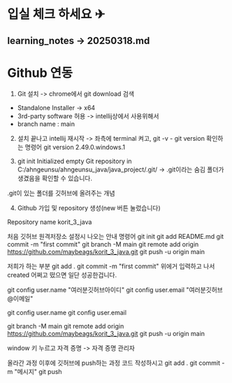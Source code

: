 # 입실 체크 하세요 ✈

## learning_notes -> 20250318.md

# Github 연동

1. Git 설치 -> chrome에서 git download 검색
- Standalone Installer -> x64
- 3rd-party software 허용 -> intellij상에서 사용위해서
- branch name : main

2. 설치 끝나고 intellij 재시작 -> 좌측에 terminal 켜고,
git -v - git version 확인하는 명령어
git version 2.49.0.windows.1

3. git init
Initialized empty Git repository in C:/ahngeunsu/ahngeunsu_java/java_project/.git/
-> .git이라는 숨김 폴더가 생겼음을 확인할 수 있습니다.

.git이 있는 폴더를 깃허브에 올려주는 개념

4. Github 가입 및 repository 생성(new 버튼 눌렀습니다)

Repository name
korit_3_java

처음 깃허브 원격저장소 설정시 나오는 안내 명령어
git init
git add README.md
git commit -m "first commit"
git branch -M main
git remote add origin https://github.com/maybeags/korit_3_java.git
git push -u origin main


저희가 하는 부분
git add .
git commit -m "first commit"
위에거 입력하고 나서 created 어쩌고 떴으면 일단 성공한겁니다.

git config user.name "여러분깃허브아이디"
git config user.email "여러분깃허브@이메일"

git config user.name
git config user.email


git branch -M main
git remote add origin https://github.com/maybeags/korit_3_java.git
git push -u origin main


window 키 누르고 자격 증명 -> 자격 증명 관리자

올라간 과정 이후에 깃허브에 push하는 과정
코드 작성하시고
git add .
git commit -m "메시지"
git push
